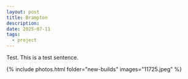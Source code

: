 ```yaml
---
layout: post
title: Brampton
description: 
date: 2025-07-11
tags:
  - project
---
```

Test. This is a test sentence.

{% include photos.html folder="new-builds" images="11725.jpeg" %}



